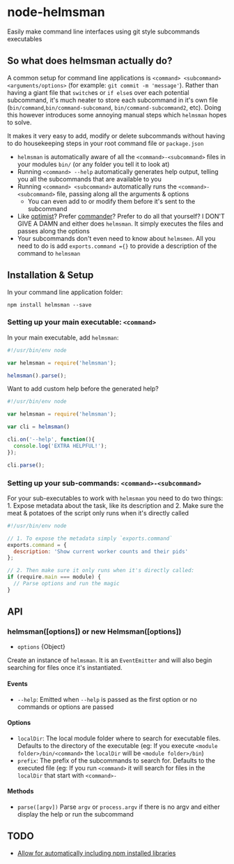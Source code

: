 # node-helmsman

Easily make command line interfaces using git style subcommands executables

## So what does helmsman actually do?

A common setup for command line applications is `<command> <subcommand> <arguments/options>` (for example: `git commit -m 'message'`). Rather than having a giant file that `switch`es or `if else`s over each potential subcommand, it's much neater to store each subcommand in it's own file (`bin/command`,`bin/command-subcomand`, `bin/command-subcommand2`, etc). Doing this however introduces some annoying manual steps which `helmsman` hopes to solve.

It makes it very easy to add, modify or delete subcommands without having to do housekeeping steps in your root command file or `package.json`

* `helmsman` is automatically aware of all the `<command>-<subcommand>` files in your modules `bin/` (or any folder you tell it to look at)
* Running `<command> --help` automatically generates help output, telling you all the subcommands that are available to you
* Running `<command> <subcommand>` automatically runs the `<command>-<subcommand>` file, passing along all the arguments & options
   * You can even add to or modify them before it's sent to the subcommand
* Like [optimist](https://github.com/substack/node-optimist)? Prefer [commander](https://github.com/visionmedia/commander.js)? Prefer to do all that yourself? I DON'T GIVE A DAMN and either does `helmsman`. It simply executes the files and passes along the options
* Your subcommands don't even need to know about `helmsmen`. All you need to do is add `exports.command ={}` to provide a description of the command to `helmsman`

## Installation & Setup

In your command line application folder:

```
npm install helmsman --save
```

### Setting up your main executable: `<command>`

In your main executable, add `helmsman`:

```javascript
#!/usr/bin/env node

var helmsman = require('helmsman');

helmsman().parse();
```

Want to add custom help before the generated help?

```javascript
#!/usr/bin/env node

var helmsman = require('helmsman');

var cli = helmsman()

cli.on('--help', function(){
  console.log('EXTRA HELPFUL!');
});

cli.parse();
```

### Setting up your sub-commands: `<command>-<subcommand>`

For your sub-executables to work with `helmsman` you need to do two things: 1. Expose metadata about the task, like its description and 2. Make sure the meat & potatoes of the script only runs when it's directly called

```javascript
#!/usr/bin/env node

// 1. To expose the metadata simply `exports.command`
exports.command = {
  description: 'Show current worker counts and their pids'
};

// 2. Then make sure it only runs when it's directly called:
if (require.main === module) {
  // Parse options and run the magic
}
```

## API

### helmsman([options]) or new Helmsman([options])

* `options` {Object}

Create an instance of `helmsman`. It is an `EventEmitter` and will also begin searching for files once it's instantiated. 

#### Events

* `--help`: Emitted when `--help` is passed as the first option or no commands or options are passed

#### Options

* `localDir`: The local module folder where to search for executable files. Defaults to the directory of the executable (eg: If you execute `<module folder>/bin/<command>` the `localDir` will be `<module folder>/bin`)
* `prefix`: The prefix of the subcommands to search for. Defaults to the executed file (eg: If you run `<command>` it will search for files in the `localDir` that start with `<command>-`

#### Methods

* `parse([argv])` Parse `argv` or `process.argv` if there is no argv and either display the help or run the subcommand

## TODO

* [Allow for automatically including npm installed libraries](https://github.com/mattmcmanus/node-helmsman/issues/2)